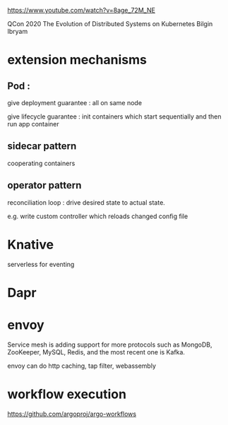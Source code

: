 
https://www.youtube.com/watch?v=8age_72M_NE

QCon 2020 The Evolution of Distributed Systems on Kubernetes
Bilgin Ibryam 

# extension mechanisms

## Pod : 

give deployment guarantee : all on same node

give lifecycle guarantee : init containers which start sequentially and then run app container

## sidecar pattern 

cooperating containers

## operator pattern

reconciliation loop : drive desired state to actual state.   

e.g. write custom controller which reloads changed config file

# Knative

serverless for eventing

# Dapr

# envoy

Service mesh is adding support for more protocols such as MongoDB, ZooKeeper, MySQL, Redis, and the most recent one is Kafka.

envoy can do http caching, tap filter, webassembly

# workflow execution

https://github.com/argoproj/argo-workflows







